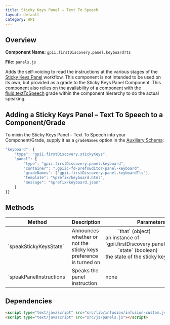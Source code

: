 ```yaml
---
title: Sticky Keys Panel – Text To Speech
layout: default
category: API
---
```


## Overview

**Component Name:** `gpii.firstDiscovery.panel.keyboardTts`

**File:** `panels.js`

Adds the self-voicing to read the instructions at the various stages of the
[Sticky Keys Panel](keyboard.md) workflow. This component is not intended to be used on its own,
but provided as a grade to the Sticky Keys Panel Component. This component also relies on the
availability of a component with the
[fluid.textToSpeech](http://docs.fluidproject.org/infusion/development/TextToSpeechAPI.html)
grade within the component hierarchy to do the actual speaking.

## Adding a Sticky Keys Panel – Text To Speech to a Component/Grade

To mixin the Sticky Keys Panel – Text To Speech into your Component/Grade,
supply it as a `gradeNames` option in the [Auxiliary Schema](http://docs.fluidproject.org/infusion/development/AuxiliarySchemaForPreferencesFramework.html):

```javascript
"keyboard": {
    "type": "gpii.firstDiscovery.stickyKeys",
    "panel": {
        "type": "gpii.firstDiscovery.panel.keyboard",
        "container": ".gpiic-fd-prefsEditor-panel-keyboard",
        "gradeNames": ["gpii.firstDiscovery.panel.keyboardTts"],
        "template": "%prefix/keyboard.html",
        "message": "%prefix/keyboard.json"
    }
}}
```


## Methods

<table>
    <thead>
        <tr><th>Method</th><th>Description</th><th>Parameters</th></tr>
    </thead>
    <tbody>
        <tr>
            <td>`speakStickyKeysState`</td>
            <td>Announces whether or not the sticky keys preference is turned on</td>
            <td>
                <dl>
                    <dd>`that` (object)</dd>
                    <dt>an instance of `gpii.firstDiscovery.panel.keyboardTts`</dt>
                    <dd>`state` (boolean)</dd>
                    <dt>the state of the sticky keys preference</dt>
                </dl>
            </td>
        </tr>
        <tr>
            <td>`speakPanelInstructions`</td>
            <td>Speaks the panel instruction</td>
            <td>none</td>
        </tr>
    </tbody>
</table>

## Dependencies

```html
<script type="text/javascript" src="src/lib/infusion/infusion-custom.js"></script>
<script type="text/javascript" src="src/js/panels.js"></script>
```

